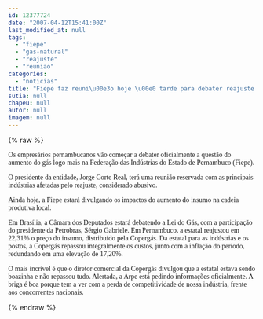 ```yaml
---
id: 12377724
date: "2007-04-12T15:41:00Z"
last_modified_at: null
tags:
  - "fiepe"
  - "gas-natural"
  - "reajuste"
  - "reuniao"
categories:
  - "noticias"
title: "Fiepe faz reuni\u00e3o hoje \u00e0 tarde para debater reajuste do g\u00e1s natural"
sutia: null
chapeu: null
autor: null
imagem: null
---
```

{% raw %}
<p><P><FONT face=Verdana>Os empresários pernambucanos vão começar a debater oficialmente a questão do aumento do gás logo mais na Federação das Indústrias do Estado de Pernambuco (Fiepe).</FONT></P></p>
<p><P><FONT face=Verdana>O presidente da entidade, Jorge Corte Real, terá uma reunião reservada com as principais indústrias afetadas pelo reajuste, considerado abusivo.</FONT></P></p>
<p><P><FONT face=Verdana>Ainda hoje, a Fiepe estará divulgando os impactos do aumento do insumo na cadeia produtiva local.</FONT></P></p>
<p><P><FONT face=Verdana>Em Brasília, a Câmara dos Deputados estará debatendo a Lei do Gás, com a participação do presidente da Petrobras, Sérgio Gabriele. Em Pernambuco, a estatal reajustou em 22,31% o preço do insumo, distribuído pela Copergás. Da estatal para as indústrias e os postos, a Copergás repassou integralmente os custos, junto com a inflação do período, redundando em uma elevação de 17,20%.</FONT></P></p>
<p><P><FONT face=Verdana>O mais incrível é que o diretor comercial da Copergás divulgou que a estatal estava sendo boazinha e não repassou tudo. Alertada, a Arpe está pedindo informações oficialmente. A briga é boa porque tem a ver com a perda de competitividade de nossa indústria, frente aos concorrentes nacionais.</FONT></P> </p>
{% endraw %}